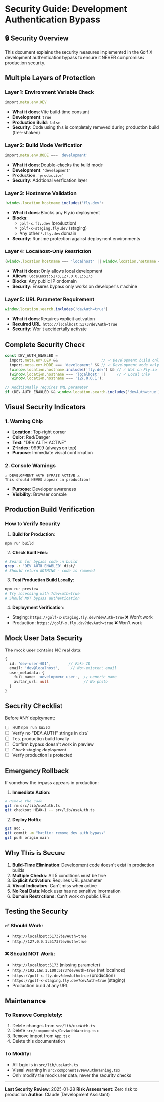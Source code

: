# Security Guide: Development Authentication Bypass

## 🔒 Security Overview

This document explains the security measures implemented in the Golf X development authentication bypass to ensure it NEVER compromises production security.

## Multiple Layers of Protection

### Layer 1: Environment Variable Check
```typescript
import.meta.env.DEV
```
- **What it does**: Vite build-time constant
- **Development**: `true`
- **Production Build**: `false`
- **Security**: Code using this is completely removed during production build (tree-shaken)

### Layer 2: Build Mode Verification
```typescript
import.meta.env.MODE === 'development'
```
- **What it does**: Double-checks the build mode
- **Development**: `'development'`
- **Production**: `'production'`
- **Security**: Additional verification layer

### Layer 3: Hostname Validation
```typescript
!window.location.hostname.includes('fly.dev')
```
- **What it does**: Blocks any Fly.io deployment
- **Blocks**: 
  - `golf-x.fly.dev` (production)
  - `golf-x-staging.fly.dev` (staging)
  - Any other `*.fly.dev` domain
- **Security**: Runtime protection against deployment environments

### Layer 4: Localhost-Only Restriction
```typescript
(window.location.hostname === 'localhost' || window.location.hostname === '127.0.0.1')
```
- **What it does**: Only allows local development
- **Allows**: `localhost:5173`, `127.0.0.1:5173`
- **Blocks**: Any public IP or domain
- **Security**: Ensures bypass only works on developer's machine

### Layer 5: URL Parameter Requirement
```typescript
window.location.search.includes('devAuth=true')
```
- **What it does**: Requires explicit activation
- **Required URL**: `http://localhost:5173?devAuth=true`
- **Security**: Won't accidentally activate

## Complete Security Check
```typescript
const DEV_AUTH_ENABLED = 
  import.meta.env.DEV &&                    // ✓ Development build only
  import.meta.env.MODE === 'development' && // ✓ Development mode only
  !window.location.hostname.includes('fly.dev') && // ✓ Not on Fly.io
  (window.location.hostname === 'localhost' ||     // ✓ Local only
   window.location.hostname === '127.0.0.1');

// Additionally requires URL parameter
if (DEV_AUTH_ENABLED && window.location.search.includes('devAuth=true'))
```

## Visual Security Indicators

### 1. Warning Chip
- **Location**: Top-right corner
- **Color**: Red/Danger
- **Text**: "DEV AUTH ACTIVE"
- **Z-Index**: 99999 (always on top)
- **Purpose**: Immediate visual confirmation

### 2. Console Warnings
```
⚠️ DEVELOPMENT AUTH BYPASS ACTIVE ⚠️
This should NEVER appear in production!
```
- **Purpose**: Developer awareness
- **Visibility**: Browser console

## Production Build Verification

### How to Verify Security

1. **Build for Production**:
```bash
npm run build
```

2. **Check Built Files**:
```bash
# Search for bypass code in build
grep -r "DEV_AUTH_ENABLED" dist/
# Should return NOTHING - code is removed
```

3. **Test Production Build Locally**:
```bash
npm run preview
# Try accessing with ?devAuth=true
# Should NOT bypass authentication
```

4. **Deployment Verification**:
- Staging: `https://golf-x-staging.fly.dev?devAuth=true` ❌ Won't work
- Production: `https://golf-x.fly.dev?devAuth=true` ❌ Won't work

## Mock User Data Security

The mock user contains NO real data:
```typescript
{
  id: 'dev-user-001',        // Fake ID
  email: 'dev@localhost',     // Non-existent email
  user_metadata: {
    full_name: 'Development User',  // Generic name
    avatar_url: null                // No photo
  }
}
```

## Security Checklist

Before ANY deployment:

- [ ] Run `npm run build`
- [ ] Verify no "DEV_AUTH" strings in dist/
- [ ] Test production build locally
- [ ] Confirm bypass doesn't work in preview
- [ ] Check staging deployment
- [ ] Verify production is protected

## Emergency Rollback

If somehow the bypass appears in production:

1. **Immediate Action**:
```bash
# Remove the code
git rm src/lib/useAuth.ts
git checkout HEAD~1 -- src/lib/useAuth.ts
```

2. **Deploy Hotfix**:
```bash
git add .
git commit -m "hotfix: remove dev auth bypass"
git push origin main
```

## Why This is Secure

1. **Build-Time Elimination**: Development code doesn't exist in production builds
2. **Multiple Checks**: All 5 conditions must be true
3. **Explicit Activation**: Requires URL parameter
4. **Visual Indicators**: Can't miss when active
5. **No Real Data**: Mock user has no sensitive information
6. **Domain Restrictions**: Can't work on public URLs

## Testing the Security

### ✅ Should Work:
- `http://localhost:5173?devAuth=true`
- `http://127.0.0.1:5173?devAuth=true`

### ❌ Should NOT Work:
- `http://localhost:5173` (missing parameter)
- `http://192.168.1.100:5173?devAuth=true` (not localhost)
- `https://golf-x.fly.dev?devAuth=true` (production)
- `https://golf-x-staging.fly.dev?devAuth=true` (staging)
- Production build at any URL

## Maintenance

### To Remove Completely:
1. Delete changes from `src/lib/useAuth.ts`
2. Delete `src/components/DevAuthWarning.tsx`
3. Remove import from `App.tsx`
4. Delete this documentation

### To Modify:
- All logic is in `src/lib/useAuth.ts`
- Visual warning in `src/components/DevAuthWarning.tsx`
- Only modify the mock user data, never the security checks

---

**Last Security Review**: 2025-01-28
**Risk Assessment**: Zero risk to production
**Author**: Claude (Development Assistant)